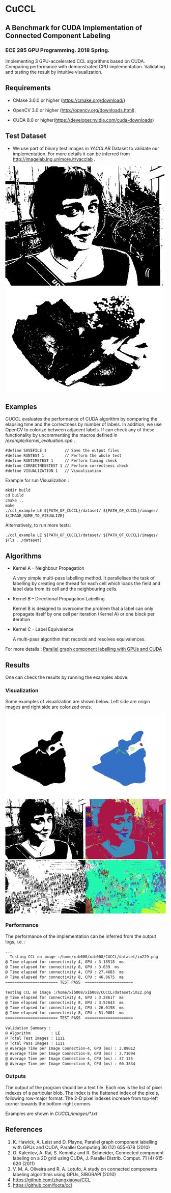 

# CuCCL
## A Benchmark for CUDA Implementation of Connected Component Labeling  
### ECE 285 GPU Programming. 2018 Spring.

Implementing 3 GPU-accelerated CCL algorithms based on CUDA. Comparing performance with demonstrated CPU implementation. Validating and testing the result by intuitive visualization.

## Requirements


* CMake 3.0.0 or higher (https://cmake.org/download/)

* OpenCV 3.0 or higher (http://opencv.org/downloads.html),

* CUDA 8.0 or higher(https://developer.nvidia.com/cuda-downloads)

## Test Dataset 

* We use part of binary test images in  _YACCLAB_ Dataset to validate our implementation. For more details it can be inferred from http://imagelab.ing.unimore.it/yacclab .

![alt text](/dataset/im2200.png)![alt text](/dataset/im2201.png)


## Examples

CUCCL evaluates the performance of CUDA algorithm by comparing the elapsing time and the correctness by number of labels. In addition, we use OpenCV to colorize between adjacent labels. If can check any of these functionality by uncommenting the macros defined in _/example/kernel_evaluation.cpp_ .

    #define SAVEFILE 1        // Save the output files
    #define RUNTEST 1         // Perform the whole test
    #define RUNTIMETEST 1     // Perform timing check
    #define CORRECTNESSTEST 1 // Perform correctness check
    #define VISUALIZATION 1   // Visualization


Example for run Visualization :
    
    mkdir build
    cd build
    cmake ..
    make
    ./ccl_example LE ${PATH_OF_CUCCL}/dataset/ ${PATH_OF_CUCCL}/images/ ${IMAGE_NAME_TO_VISUALIZE}

Alternatively, to run more tests:

    ./ccl_example LE ${PATH_OF_CUCCL}/dataset/ ${PATH_OF_CUCCL}/images/ $(ls ../dataset)


## Algorithms 

* Kernel A – Neighbour Propagation

    A very simple multi-pass labelling method. It parallelises the task of labelling by creating one
thread for each cell which loads the field and label data from its cell and the neighbouring cells.
* Kernel B – Directional Propagation Labelling

    Kernel B is designed to overcome the problem that a label can only propagate itself by one cell per iteration (Kernel A) or one block per iteration

* Kernel C - Label Equivalence
   
    A multi-pass algorithm that records and resolves equivalences. 

For more details : [Parallel graph component labelling with GPUs and CUDA](https://www.sciencedirect.com/science/article/pii/S0167819110001055)


## Results

One can check the results by running the examples above. 

### Visualization
Some examples of visualization are shown below. Left side are origin images and right side are colorized ones.


![alt text](/images/result1.png)
![alt text](/images/result2.png)
![alt text](/images/result3.png)





### Performance 

The performance of the implementation can be inferred from the output logs, i.e. :

    ...
      Testing CCL on image :/home/xib008/xib008/CUCCL/dataset/im229.png
    @ Time elapsed for connectivity 4, GPU : 3.18518  ms
    @ Time elapsed for connectivity 8, GPU : 3.039  ms
    @ Time elapsed for connectivity 4, CPU : 27.4683  ms
    @ Time elapsed for connectivity 8, CPU : 46.0675  ms
    ======================= TEST PASS  =====================

    Testing CCL on image :/home/xib008/xib008/CUCCL/dataset/im22.png
    @ Time elapsed for connectivity 4, GPU : 3.28617  ms
    @ Time elapsed for connectivity 8, GPU : 3.52643  ms
    @ Time elapsed for connectivity 4, CPU : 26.0198  ms
    @ Time elapsed for connectivity 8, CPU : 51.9001  ms
    ======================= TEST PASS  =====================

    Validation Summary : 
    @ Algorithm         : LE
    @ Total Test Images : 1111
    @ Total Pass Images : 1111
    @ Average Time per Image Connection-4, GPU (ms) : 3.89012
    @ Average Time per Image Connection-8, GPU (ms) : 3.71094
    @ Average Time per Image Connection-4, CPU (ms) : 37.135
    @ Average Time per Image Connection-8, CPU (ms) : 60.3834

### Outputs

The output of the program should be a text file. Each row is the list of pixel indexes of a particular blob. The index is the flattened index of the pixels, following row-major format. The 2-D pixel indexes increase from top-left corner towards the bottom-right corners

Examples are shown in _CUCCL/images/*.txt_

## References

1. K. Hawick, A. Leist and D. Playne, Parallel graph component labelling with GPUs and CUDA, Parallel Computing 36 (12) 655-678 (2010)
2. O. Kalentev, A. Rai, S. Kemnitz and R. Schneider, Connected component labeling on a 2D grid using CUDA, J. Parallel Distrib. Comput. 71 (4) 615-620 (2011)
3. V. M. A. Oliveira and R. A. Lotufo, A study on connected components labeling algorithms using GPUs, SIBGRAPI (2010)
4. https://github.com/zhangxiaoya/CCL
5. https://github.com/foota/ccl








